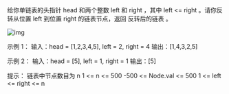 给你单链表的头指针 head 和两个整数 left 和 right ，其中 left <= right 。请你反转从位置 left 到位置 right 的链表节点，返回 反转后的链表 。

![img](https://assets.leetcode.com/uploads/2021/02/19/rev2ex2.jpg)

示例 1：
输入：head = [1,2,3,4,5], left = 2, right = 4
输出：[1,4,3,2,5]

示例 2：
输入：head = [5], left = 1, right = 1
输出：[5]

提示：
链表中节点数目为 n
1 <= n <= 500
-500 <= Node.val <= 500
1 <= left <= right <= n
